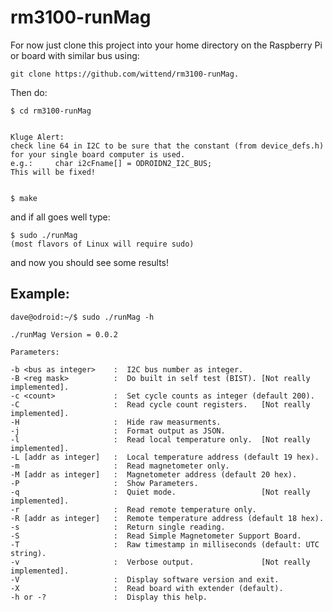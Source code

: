 # rm3100-runMag

For now just clone this project into your home directory on the Raspberry Pi or board with similar bus using:

    git clone https://github.com/wittend/rm3100-runMag.

Then do:

    $ cd rm3100-runMag
    

    Kluge Alert:
    check line 64 in I2C to be sure that the constant (from device_defs.h) for your single board computer is used.
    e.g.:     char i2cFname[] = ODROIDN2_I2C_BUS;
    This will be fixed!


    $ make

and if all goes well type:

    $ sudo ./runMag
    (most flavors of Linux will require sudo)

and now you should see some results!

## Example:

    dave@odroid:~/$ sudo ./runMag -h

    ./runMag Version = 0.0.2

    Parameters:

    -b <bus as integer>    :  I2C bus number as integer.
    -B <reg mask>          :  Do built in self test (BIST). [Not really implemented].
    -c <count>             :  Set cycle counts as integer (default 200).
    -C                     :  Read cycle count registers.   [Not really implemented].   
    -H                     :  Hide raw measurments.
    -j                     :  Format output as JSON.
    -l                     :  Read local temperature only.  [Not really implemented].
    -L [addr as integer]   :  Local temperature address (default 19 hex).
    -m                     :  Read magnetometer only.
    -M [addr as integer]   :  Magnetometer address (default 20 hex).
    -P                     :  Show Parameters.
    -q                     :  Quiet mode.                   [Not really implemented].
    -r                     :  Read remote temperature only.
    -R [addr as integer]   :  Remote temperature address (default 18 hex).
    -s                     :  Return single reading.
    -S                     :  Read Simple Magnetometer Support Board.
    -T                     :  Raw timestamp in milliseconds (default: UTC string).
    -v                     :  Verbose output.               [Not really implemented].
    -V                     :  Display software version and exit.
    -X                     :  Read board with extender (default).
    -h or -?               :  Display this help.
   
   
   
